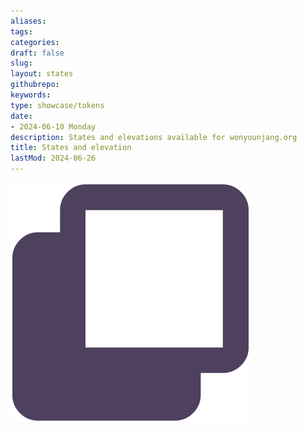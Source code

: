 ```yaml
---
aliases: 
tags:
categories:
draft: false
slug: 
layout: states
githubrepo: 
keywords: 
type: showcase/tokens
date:
- 2024-06-10 Monday
description: States and elevations available for wonyounjang.org
title: States and elevation
lastMod: 2024-06-26
---
```

![tokens-state.png](/assets/tokens-state_1719437133480_0.png)
